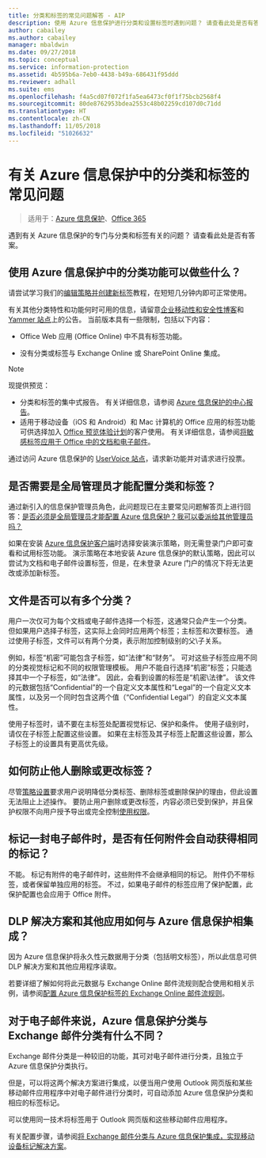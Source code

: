 ```yaml
---
title: 分类和标签的常见问题解答 - AIP
description: 使用 Azure 信息保护进行分类和设置标签时遇到问题？ 请查看此处是否有答案。
author: cabailey
ms.author: cabailey
manager: mbaldwin
ms.date: 09/27/2018
ms.topic: conceptual
ms.service: information-protection
ms.assetid: 4b595b6a-7eb0-4438-b49a-686431f95ddd
ms.reviewer: adhall
ms.suite: ems
ms.openlocfilehash: f4a5cd07f072f1fa5ea6473cf0f1f75bcb2568f4
ms.sourcegitcommit: 80de8762953bdea2553c48b02259cd107d0c71dd
ms.translationtype: HT
ms.contentlocale: zh-CN
ms.lasthandoff: 11/05/2018
ms.locfileid: "51026632"
---
```

# <a name="frequently-asked-questions-about-classification-and-labeling-in-azure-information-protection"></a>有关 Azure 信息保护中的分类和标签的常见问题

>适用于：[Azure 信息保护](https://azure.microsoft.com/pricing/details/information-protection)、[Office 365](http://download.microsoft.com/download/E/C/F/ECF42E71-4EC0-48FF-AA00-577AC14D5B5C/Azure_Information_Protection_licensing_datasheet_EN-US.pdf)

遇到有关 Azure 信息保护的专门与分类和标签有关的问题？  请查看此处是否有答案。 

## <a name="what-can-i-do-with-the-classification-capabilities-in-azure-information-protection"></a>使用 Azure 信息保护中的分类功能可以做些什么？

请尝试学习我们的[编辑策略并创建新标签](infoprotect-quick-start-tutorial.md)教程，在短短几分钟内即可正常使用。

有关其他分类特性和功能何时可用的信息，请留意[企业移动性和安全性博客](https://cloudblogs.microsoft.com/enterprisemobility/?product=azure-information-protection)和 [Yammer 站点](https://www.yammer.com/askipteam/#/threads/inGroup?type=in_group&feedId=8652489&view=all)上的公告。 当前版本具有一些限制，包括以下内容：

- Office Web 应用 (Office Online) 中不具有标签功能。

- 没有分类或标签与 Exchange Online 或 SharePoint Online 集成。

> [!NOTE]
> 现提供预览：
> - 分类和标签的集中式报告。 有关详细信息，请参阅 [Azure 信息保护的中心报告](reports-aip.md)。
> - 适用于移动设备（iOS 和 Android）和 Mac 计算机的 Office 应用的标签功能可供选择加入 [Office 预览体验计划](https://support.office.com/article/what-is-office-insider-f4208185-b63a-4b68-9c7a-9a32d2411c16)的客户使用。 有关详细信息，请参阅[将敏感标签应用于 Office 中的文档和电子邮件](https://aka.ms/officemipdocs)。


通过访问 Azure 信息保护的 [UserVoice 站点](https://msip.uservoice.com/)，请求新功能并对请求进行投票。

## <a name="do-i-need-to-be-a-global-admin-to-configure-classification-and-labels"></a>是否需要是全局管理员才能配置分类和标签？

通过新引入的信息保护管理员角色，此问题现已在主要常见问题解答页上进行回答：[是否必须是全局管理员才能配置 Azure 信息保护？我可以委派给其他管理员吗？](faqs.md#do-you-need-to-be-a-global-admin-to-configure-azure-information-protection-or-can-i-delegate-to-other-administrators)

如果在安装 [Azure 信息保护客户端](https://www.microsoft.com/en-us/download/details.aspx?id=53018)时选择安装演示策略，则无需登录门户即可查看和试用标签功能。 演示策略在本地安装 Azure 信息保护的默认策略，因此可以尝试为文档和电子邮件设置标签，但是，在未登录 Azure 门户的情况下将无法更改或添加新标签。 

## <a name="can-a-file-have-more-than-one-classification"></a>文件是否可以有多个分类？

用户一次仅可为每个文档或电子邮件选择一个标签，这通常只会产生一个分类。 但如果用户选择子标签，这实际上会同时应用两个标签；主标签和次要标签。 通过使用子标签，文件可以有两个分类，表示附加控制级别的父\子关系。

例如，标签“机密”可能包含子标签，如“法律”和“财务”。 可对这些子标签应用不同的分类视觉标记和不同的权限管理模板。 用户不能自行选择“机密”标签；只能选择其中一个子标签，如“法律”。 因此，会看到设置的标签是“机密\法律”。 该文件的元数据包括“Confidential”的一个自定义文本属性和“Legal”的一个自定义文本属性，以及另一个同时包含这两个值（“Confidential Legal”）的自定义文本属性。 

使用子标签时，请不要在主标签处配置视觉标记、保护和条件。 使用子级别时，请仅在子标签上配置这些设置。 如果在主标签及其子标签上配置这些设置，那么子标签上的设置具有更高优先级。

## <a name="how-do-i-prevent-somebody-from-removing-or-changing-a-label"></a>如何防止他人删除或更改标签？

尽管[策略设置](configure-policy-settings.md)要求用户说明降低分类标签、删除标签或删除保护的理由，但此设置无法阻止上述操作。 要防止用户删除或更改标签，内容必须已受到保护，并且保护权限不向用户授予导出或完全控制[使用权限](configure-usage-rights.md)。 

## <a name="when-an-email-is-labeled-do-any-attachments-automatically-get-the-same-labeling"></a>标记一封电子邮件时，是否有任何附件会自动获得相同的标记？

不能。 标记有附件的电子邮件时，这些附件不会继承相同的标记。 附件仍不带标签，或者保留单独应用的标签。 不过，如果电子邮件的标签应用了保护配置，此保护配置也会应用于 Office 附件。

## <a name="how-can-dlp-solutions-and-other-applications-integrate-with-azure-information-protection"></a>DLP 解决方案和其他应用如何与 Azure 信息保护相集成？

因为 Azure 信息保护将永久性元数据用于分类（包括明文标签），所以此信息可供 DLP 解决方案和其他应用程序读取。 

若要详细了解如何将此元数据与 Exchange Online 邮件流规则配合使用和相关示例，请参阅[配置 Azure 信息保护标签的 Exchange Online 邮件流规则](configure-exo-rules.md)。

## <a name="how-is-azure-information-protection-classification-for-emails-different-from-exchange-message-classification"></a>对于电子邮件来说，Azure 信息保护分类与 Exchange 邮件分类有什么不同？

Exchange 邮件分类是一种较旧的功能，其可对电子邮件进行分类，且独立于 Azure 信息保护分类执行。 

但是，可以将这两个解决方案进行集成，以便当用户使用 Outlook 网页版和某些移动邮件应用程序中对电子邮件进行分类时，可自动添加 Azure 信息保护分类和相应的标签标记。 

可以使用同一技术将标签用于 Outlook 网页版和这些移动邮件应用程序。

有关配置步骤，请参阅[将 Exchange 邮件分类与 Azure 信息保护集成，实现移动设备标记解决方案](./rms-client/client-admin-guide-customizations.md#integration-with-exchange-message-classification-for-a-mobile-device-labeling-solution)。 



